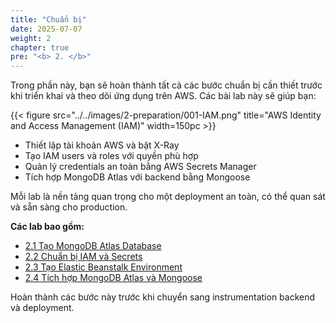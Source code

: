 ```yaml
---
title: "Chuẩn bị"
date: 2025-07-07
weight: 2
chapter: true
pre: "<b> 2. </b>"
---
```


Trong phần này, bạn sẽ hoàn thành tất cả các bước chuẩn bị cần thiết trước khi triển khai và theo dõi ứng dụng trên AWS. Các bài lab này sẽ giúp bạn:

{{< figure src="../../images/2-preparation/001-IAM.png" title="AWS Identity and Access Management (IAM)" width=150pc >}}

- Thiết lập tài khoản AWS và bật X-Ray
- Tạo IAM users và roles với quyền phù hợp
- Quản lý credentials an toàn bằng AWS Secrets Manager
- Tích hợp MongoDB Atlas với backend bằng Mongoose

Mỗi lab là nền tảng quan trọng cho một deployment an toàn, có thể quan sát và sẵn sàng cho production.

**Các lab bao gồm:**

- [2.1 Tạo MongoDB Atlas Database](2.1-create-mongodb-atlas-db/)
- [2.2 Chuẩn bị IAM và Secrets](2.2-iam-and-secrets/)
- [2.3 Tạo Elastic Beanstalk Environment](2.3-create-beanstalk/)
- [2.4 Tích hợp MongoDB Atlas và Mongoose](2.4-mongodb-integration/)

Hoàn thành các bước này trước khi chuyển sang instrumentation backend và deployment.
